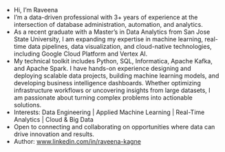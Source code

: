 - Hi, I’m Raveena
- I’m a data-driven professional with 3+ years of experience at the intersection of database administration, automation, and analytics.
- As a recent graduate with a Master’s in Data Analytics from San Jose State University, I am expanding my expertise in machine learning, real-time data pipelines, data visualization, and cloud-native technologies, including Google Cloud Platform and Vertex AI.
- My technical toolkit includes Python, SQL, Informatica, Apache Kafka, and Apache Spark. I have hands-on experience designing and deploying scalable data projects, building machine learning models, and developing business intelligence dashboards. Whether optimizing infrastructure workflows or uncovering insights from large datasets, I am passionate about turning complex problems into actionable solutions.
- Interests: Data Engineering | Applied Machine Learning | Real-Time Analytics | Cloud & Big Data
- Open to connecting and collaborating on opportunities where data can drive innovation and results.
- Author: www.linkedin.com/in/raveena-kagne

